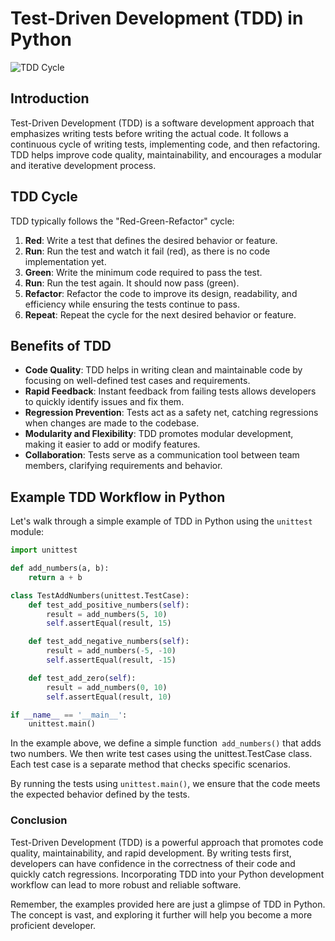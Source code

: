 # Test-Driven Development (TDD) in Python

![TDD Cycle](https://i.imgur.com/1LZvvKT.png)

## Introduction

Test-Driven Development (TDD) is a software development approach that emphasizes writing tests before writing the actual code. It follows a continuous cycle of writing tests, implementing code, and then refactoring. TDD helps improve code quality, maintainability, and encourages a modular and iterative development process.

## TDD Cycle

TDD typically follows the "Red-Green-Refactor" cycle:

1. **Red**: Write a test that defines the desired behavior or feature.
2. **Run**: Run the test and watch it fail (red), as there is no code implementation yet.
3. **Green**: Write the minimum code required to pass the test.
4. **Run**: Run the test again. It should now pass (green).
5. **Refactor**: Refactor the code to improve its design, readability, and efficiency while ensuring the tests continue to pass.
6. **Repeat**: Repeat the cycle for the next desired behavior or feature.

## Benefits of TDD

- **Code Quality**: TDD helps in writing clean and maintainable code by focusing on well-defined test cases and requirements.
- **Rapid Feedback**: Instant feedback from failing tests allows developers to quickly identify issues and fix them.
- **Regression Prevention**: Tests act as a safety net, catching regressions when changes are made to the codebase.
- **Modularity and Flexibility**: TDD promotes modular development, making it easier to add or modify features.
- **Collaboration**: Tests serve as a communication tool between team members, clarifying requirements and behavior.

## Example TDD Workflow in Python

Let's walk through a simple example of TDD in Python using the `unittest` module:

```python
import unittest

def add_numbers(a, b):
    return a + b

class TestAddNumbers(unittest.TestCase):
    def test_add_positive_numbers(self):
        result = add_numbers(5, 10)
        self.assertEqual(result, 15)

    def test_add_negative_numbers(self):
        result = add_numbers(-5, -10)
        self.assertEqual(result, -15)

    def test_add_zero(self):
        result = add_numbers(0, 10)
        self.assertEqual(result, 10)

if __name__ == '__main__':
    unittest.main()
```
In the example above, we define a simple function` add_numbers()` that adds two numbers. We then write test cases using the unittest.TestCase class. Each test case is a separate method that checks specific scenarios.

By running the tests using `unittest.main()`, we ensure that the code meets the expected behavior defined by the tests.

### Conclusion
Test-Driven Development (TDD) is a powerful approach that promotes code quality, maintainability, and rapid development. By writing tests first, developers can have confidence in the correctness of their code and quickly catch regressions. Incorporating TDD into your Python development workflow can lead to more robust and reliable software.

Remember, the examples provided here are just a glimpse of TDD in Python. The concept is vast, and exploring it further will help you become a more proficient developer.
